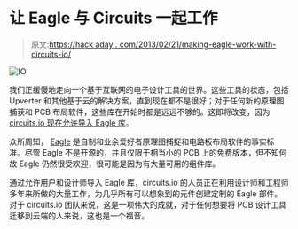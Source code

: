 # 让 Eagle 与 Circuits 一起工作

> 原文:[https://hack aday . com/2013/02/21/making-eagle-work-with-circuits-io/](https://hackaday.com/2013/02/21/making-eagle-work-with-circuits-io/)

![IO](../Images/b5511571742ab2173c09255b11ab7e1b.png)

我们正缓慢地走向一个基于互联网的电子设计工具的世界。这些工具的状态，包括 Upverter 和其他基于云的解决方案，直到现在都不是很好；对于任何新的原理图捕获和 PCB 布局软件，这些库在开始时都是远远不够的。这即将改变，因为 [circuits.io 现在允许导入 Eagle 库](http://blog.circuits.io/post/43564427971/take-your-eagle-designs-to-the-cloud)。

众所周知， [Eagle](http://www.cadsoftusa.com/) 是自制和业余爱好者原理图捕捉和电路板布局软件的事实标准。尽管 Eagle 不是开源的，并且仅限于相当小的 PCB 上的免费版本，但不知何故 Eagle 仍然很受欢迎，很可能是因为有大量可用的组件库。

通过允许用户和设计师导入 Eagle 库，circuits.io 的人员正在利用设计师和工程师多年来所做的大量工作，为几乎所有可以想象到的元件创建定制的 Eagle 部件。对于 circuits.io 团队来说，这是一项伟大的成就，对于任何想要将 PCB 设计工具迁移到云端的人来说，这也是一个福音。